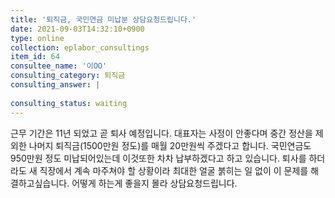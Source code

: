 ```yaml
---
title: '퇴직금, 국민연금 미납분 상담요청드립니다.'
date: 2021-09-03T14:32:10+0900
type: online
collection: eplabor_consultings
item_id: 64
consultee_name: '이OO'
consulting_category: 퇴직금
consulting_answer: |
    
consulting_status: waiting
---
```


근무 기간은 11년 되었고 곧 퇴사 예정입니다.
대표자는 사정이 안좋다며  중간 정산을 제외한 나머지 퇴직금(1500만원 정도)를
매월 20만원씩 주겠다고 합니다. 국민연금도  950만원 정도 미납되어있는데 이것또한 차차 납부하겠다고 하고 있습니다.  퇴사를 하더라도 새 직장에서 계속 마주쳐야 할 상황이라 최대한 얼굴 붉히는 일 없이 이 문제를 해결하고싶습니다. 
어떻게 하는게 좋을지 몰라 상담요청드립니다. 
